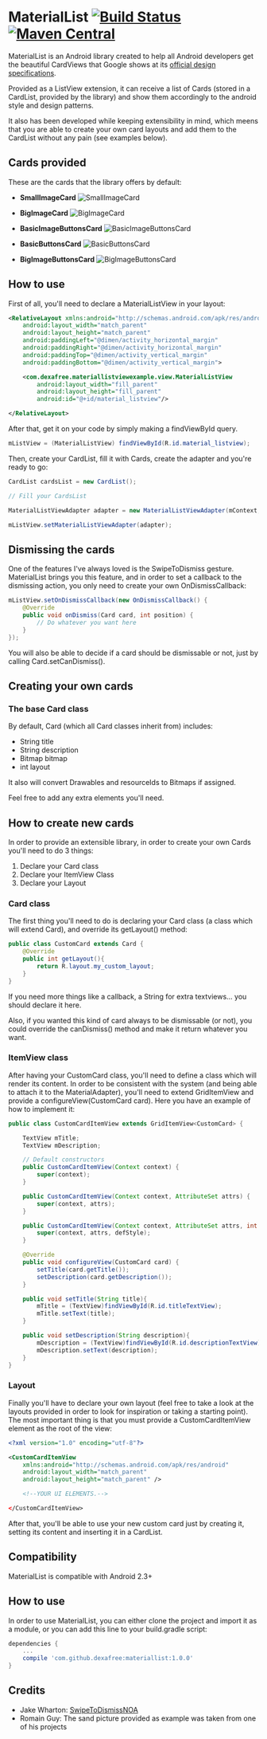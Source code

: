 # MaterialList [![Build Status](https://travis-ci.org/dexafree/MaterialList.svg?branch=master)](https://travis-ci.org/dexafree/MaterialList) [![Maven Central](https://maven-badges.herokuapp.com/maven-central/com.github.dexafree/materiallist/badge.svg?style=flat)](https://maven-badges.herokuapp.com/maven-central/com.github.dexafree/materiallist)

MaterialList is an Android library created to help all Android developers get the beautiful CardViews that Google shows at its [official design specifications](http://www.google.com/design/spec/components/cards.html#cards-usage).

Provided as a ListView extension, it can receive a list of Cards (stored in a CardList, provided by the library) and show them accordingly to the android style and design patterns.

It also has been developed while keeping extensibility in mind, which meens that you are able to create your own card layouts and add them to the CardList without any pain (see examples below).

## Cards provided
These are the cards that the library offers by default:
* **SmallImageCard**
![SmallImageCard](http://i.imgur.com/f5LLorA.png)

* **BigImageCard**
![BigImageCard](http://i.imgur.com/yW7uBNy.png)

* **BasicImageButtonsCard**
![BasicImageButtonsCard](http://i.imgur.com/ENxUGAw.png)

* **BasicButtonsCard**
![BasicButtonsCard](http://i.imgur.com/19xt1FX.png)

* **BigImageButtonsCard**
![BigImageButtonsCard](http://i.imgur.com/vr4vP6o.png)

## How to use
First of all, you'll need to declare a MaterialListView in your layout:
```xml
<RelativeLayout xmlns:android="http://schemas.android.com/apk/res/android"
    android:layout_width="match_parent"
    android:layout_height="match_parent"
    android:paddingLeft="@dimen/activity_horizontal_margin"
    android:paddingRight="@dimen/activity_horizontal_margin"
    android:paddingTop="@dimen/activity_vertical_margin"
    android:paddingBottom="@dimen/activity_vertical_margin">

    <com.dexafree.materiallistviewexample.view.MaterialListView
        android:layout_width="fill_parent"
        android:layout_height="fill_parent"
        android:id="@+id/material_listview"/>

</RelativeLayout>
```

After that, get it on your code by simply making a findViewById query.

```java
mListView = (MaterialListView) findViewById(R.id.material_listview);
```

Then, create your CardList, fill it with Cards, create the adapter and you're ready to go:

```java
CardList cardsList = new CardList();

// Fill your CardsList

MaterialListViewAdapter adapter = new MaterialListViewAdapter(mContext, cardsList);

mListView.setMaterialListViewAdapter(adapter);
```

## Dismissing the cards
One of the features I've always loved is the SwipeToDismiss gesture.
MaterialList brings you this feature, and in order to set a callback to the dismissing action, you only need to create your own OnDismissCallback:

```java
mListView.setOnDismissCallback(new OnDismissCallback() {
    @Override
    public void onDismiss(Card card, int position) {
        // Do whatever you want here
    }
});
```
You will also be able to decide if a card should be dismissable or not, just by calling Card.setCanDismiss().

## Creating your own cards

### The base Card class
By default, Card (which all Card classes inherit from) includes:
* String title
* String description
* Bitmap bitmap
* int layout

It also will convert Drawables and resourceIds to Bitmaps if assigned.

Feel free to add any extra elements you'll need.

## How to create new cards
In order to provide an extensible library, in order to create your own Cards you'll need to do 3 things:

1. Declare your Card class
2. Declare your ItemView Class
3. Declare your Layout

### Card class
The first thing you'll need to do is declaring your Card class (a class which will extend Card), and override its getLayout() method:

```java
public class CustomCard extends Card {
    @Override
    public int getLayout(){
        return R.layout.my_custom_layout;
    }
}
```

If you need more things like a callback, a String for extra textviews... you should declare it here.

Also, if you wanted this kind of card always to be dismissable (or not), you could override the canDismiss() method and make it return whatever you want.

### ItemView class
After having your CustomCard class, you'll need to define a class which will render its content.
In order to be consistent with the system (and being able to attach it to the MaterialAdapter), you'll need to extend GridItemView<CustomCard> and provide a configureView(CustomCard card).
Here you have an example of how to implement it:

```java
public class CustomCardItemView extends GridItemView<CustomCard> {

    TextView mTitle;
    TextView mDescription;

    // Default constructors
    public CustomCardItemView(Context context) {
        super(context);
    }

    public CustomCardItemView(Context context, AttributeSet attrs) {
        super(context, attrs);
    }

    public CustomCardItemView(Context context, AttributeSet attrs, int defStyle) {
        super(context, attrs, defStyle);
    }

    @Override
    public void configureView(CustomCard card) {
        setTitle(card.getTitle());
        setDescription(card.getDescription());
    }

    public void setTitle(String title){
        mTitle = (TextView)findViewById(R.id.titleTextView);
        mTitle.setText(title);
    }

    public void setDescription(String description){
        mDescription = (TextView)findViewById(R.id.descriptionTextView);
        mDescription.setText(description);
    }
}
```

### Layout
Finally you'll have to declare your own layout (feel free to take a look at the layouts provided in order to look for inspiration or taking a starting point).
The most important thing is that you must provide a CustomCardItemView element as the root of the view:

```xml
<?xml version="1.0" encoding="utf-8"?>

<CustomCardItemView
    xmlns:android="http://schemas.android.com/apk/res/android"
    android:layout_width="match_parent"
    android:layout_height="match_parent" />

    <!--YOUR UI ELEMENTS.-->

</CustomCardItemView>
```

After that, you'll be able to use your new custom card just by creating it, setting its content and inserting it in a CardList.

## Compatibility
MaterialList is compatible with Android 2.3+

## How to use
In order to use MaterialList, you can either clone the project and import it as a module, or you can add this line to your build.gradle script:

```groovy
dependencies {
    ...
    compile 'com.github.dexafree:materiallist:1.0.0'
}
```

## Credits
* Jake Wharton: [SwipeToDismissNOA](https://github.com/JakeWharton/SwipeToDismissNOA)
* Romain Guy: The sand picture provided as example was taken from one of his projects
